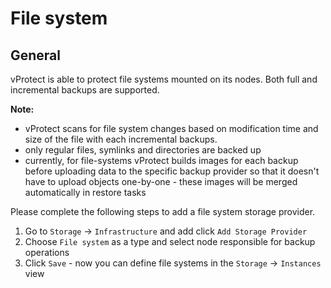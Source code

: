 # File system

## General

vProtect is able to protect file systems mounted on its nodes. Both full and incremental backups are supported.

**Note:**

* vProtect scans for file system changes based on modification time and size of the file with each incremental backups.
* only regular files, symlinks and directories are backed up
* currently, for file-systems vProtect builds images for each backup before uploading data to the specific backup provider so that it doesn't have to upload objects one-by-one - these images will be merged automatically in restore tasks

Please complete the following steps to add a file system storage provider.

1. Go to `Storage` -&gt; `Infrastructure` and add click `Add Storage Provider`
2. Choose `File system` as a type and select node responsible for backup operations
3. Click `Save` - now you can define file systems in the `Storage` -&gt; `Instances` view

